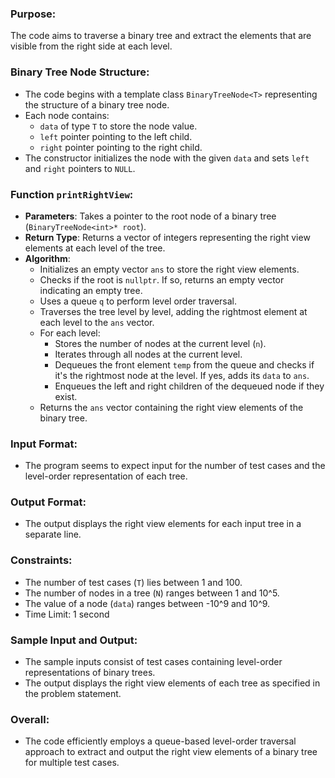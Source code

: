### Purpose:
The code aims to traverse a binary tree and extract the elements that are visible from the right side at each level.

### Binary Tree Node Structure:
- The code begins with a template class `BinaryTreeNode<T>` representing the structure of a binary tree node.
- Each node contains:
  - `data` of type `T` to store the node value.
  - `left` pointer pointing to the left child.
  - `right` pointer pointing to the right child.
- The constructor initializes the node with the given `data` and sets `left` and `right` pointers to `NULL`.

### Function `printRightView`:
- **Parameters**: Takes a pointer to the root node of a binary tree (`BinaryTreeNode<int>* root`).
- **Return Type**: Returns a vector of integers representing the right view elements at each level of the tree.
- **Algorithm**:
  - Initializes an empty vector `ans` to store the right view elements.
  - Checks if the root is `nullptr`. If so, returns an empty vector indicating an empty tree.
  - Uses a queue `q` to perform level order traversal.
  - Traverses the tree level by level, adding the rightmost element at each level to the `ans` vector.
  - For each level:
    - Stores the number of nodes at the current level (`n`).
    - Iterates through all nodes at the current level.
    - Dequeues the front element `temp` from the queue and checks if it's the rightmost node at the level. If yes, adds its `data` to `ans`.
    - Enqueues the left and right children of the dequeued node if they exist.
  - Returns the `ans` vector containing the right view elements of the binary tree.

### Input Format:
- The program seems to expect input for the number of test cases and the level-order representation of each tree.

### Output Format:
- The output displays the right view elements for each input tree in a separate line.

### Constraints:
- The number of test cases (`T`) lies between 1 and 100.
- The number of nodes in a tree (`N`) ranges between 1 and 10^5.
- The value of a node (`data`) ranges between -10^9 and 10^9.
- Time Limit: 1 second

### Sample Input and Output:
- The sample inputs consist of test cases containing level-order representations of binary trees.
- The output displays the right view elements of each tree as specified in the problem statement.

### Overall:
- The code efficiently employs a queue-based level-order traversal approach to extract and output the right view elements of a binary tree for multiple test cases.



